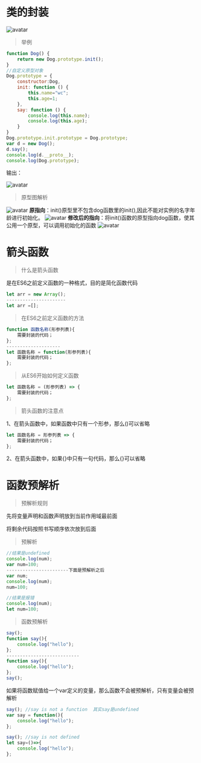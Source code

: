 # 类的封装

![avatar](img/1.png)

>举例

```javascript
function Dog() {
    return new Dog.prototype.init();
}
//自定义原型对象
Dog.prototype = {
    constructor:Dog,
    init: function () {
        this.name="wc";
        this.age=1;
    },
    say: function () {
        console.log(this.name);
        console.log(this.age);
    }
}
Dog.prototype.init.prototype = Dog.prototype;
var d = new Dog();
d.say();
console.log(d.__proto__);
console.log(Dog.prototype);
```
输出：

![avatar](img/4.png)
>原型图解析

![avatar](img/2.png)
**原指向**：init()原型里不包含dog函数里的init(),因此不能对实例的名字年龄进行初始化。
![avatar](img/3.png)
**修改后的指向**：将init()函数的原型指向dog函数，使其公用一个原型，可以调用初始化的函数
![avatar](img/5.png)
# 箭头函数
>什么是箭头函数

是在ES6之前定义函数的一种格式，目的是简化函数代码

```javascript
let arr = new Array();
----------------------
let arr =[];
```

>在ES6之前定义函数的方法

```javascript
function 函数名称(形参列表){
    需要封装的代码；
};
--------------------
let 函数名称 = function(形参列表){
    需要封装的代码；
};
```

>从ES6开始如何定义函数

```javascript
let 函数名称 = (形参列表) => {
    需要封装的代码；
};
```

>箭头函数的注意点

1、在箭头函数中，如果函数中只有一个形参，那么()可以省略

```javascript
let 函数名称 = 形参列表 => {
    需要封装的代码；
};
```

2、在箭头函数中，如果{}中只有一句代码，那么{}可以省略

# 函数预解析

>预解析规则

先将变量声明和函数声明放到当前作用域最前面

将剩余代码按照书写顺序依次放到后面

>预解析

```javascript
//结果是undefined
console.log(num);
var num=100;   
-----------------------下面是预解析之后
var num;
console.log(num);
num=100;
```
```javascript
//结果是报错
console.log(num);
let num=100;
```
>函数预解析

```javascript
say();
function say(){
    console.log("hello");
};
---------------------------
function say(){
    console.log("hello");
};
say();
```
如果将函数赋值给一个var定义的变量，那么函数不会被预解析，只有变量会被预解析
```javascript
say(); //say is not a function  其实say是undefined
var say = function(){
    console.log("hello");
};
```
```javascript
say(); //say is not defined
let say=()=>{
    console.log("hello");
};
```

